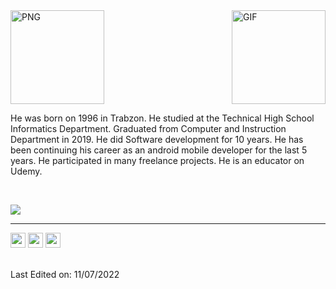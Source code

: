 <img align="center" height="150rem" alt="PNG" src="https://www.blackseapps.net/files/banner2.png" />


<img align="right" height="150rem" alt="GIF" src="https://www.blackseapps.net/files/giphy2.gif" />

<br>


He was born on 1996 in Trabzon. He studied at the Technical High School Informatics Department. Graduated from Computer and Instruction Department in 2019. He did Software development for 10 years. He has been continuing his career as an android mobile developer for the last 5 years. He participated in many freelance projects. He is an educator on <a href="https://www.udemy.com/user/mert-karadeniz-4/" style="text-decoration: none">Udemy</a>.


<br>

 ![](https://komarev.com/ghpvc/?username=blackseapps&style=flat-square)


-----

<tbody>
  <tr align="center">
    <td
      style="font-family: Arial, sans-serif; font-size: 19px"
      valign="top"
      class="">
      <a
        href="https://www.linkedin.com/in/mertkaradeniz/"
        style="text-decoration: none"
        ><img
          src="https://blackseapps.net/email/images/linkedin-3-lDv.png"
          width="24"
          height="24"
          alt="Linkedin"
          style="
            border: 0;
            line-height: 100%;
            outline: 0;
            -ms-interpolation-mode: bicubic;
            color: #ffffff;
          "
      /></a>
     <span></span>
     <a
        href="https://www.udemy.com/user/mert-karadeniz-4/"
        style="text-decoration: none"
        ><img
          src="https://blackseapps.net/email/images/Udemy-MU4.png"
          width="24"
          height="24"
          alt="Udemy"
          style="
            border: 0;
            line-height: 100%;
            outline: 0;
            -ms-interpolation-mode: bicubic;
            color: #ffffff;
          " /></a
      ><span>&nbsp;</span
      ><a href="https://bionluk.com/blackseapp" style="text-decoration: none"
        ><img
          src="https://blackseapps.net/email/images/unnamed-Ir7.png"
          width="24"
          height="24"
          alt="Bionluk"
          style="
            border: 0;
            line-height: 100%;
            outline: 0;
            -ms-interpolation-mode: bicubic;
            color: #ffffff;
          "
      /></a>
    </td>
  </tr>
</tbody>

</br>
</br>

Last Edited on: 11/07/2022
